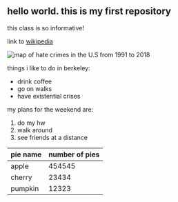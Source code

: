 ## hello world. this is my first repository

this class is so informative!

link to [wikipedia](https://wikipedia.org/)

![map of hate crimes in the U.S from 1991 to 2018](https://docs.google.com/spreadsheets/d/e/2PACX-1vTxYilyJe6AAIRasXIBUhfWtuhn3auS8PP9inwZk3Op1hmECr5TNni2vTgCgqObBWtxYkslta5zTewA/pubchart?oid=450593921&format=image)

things i like to do in berkeley:

* drink coffee
* go on walks
* have existential crises

my plans for the weekend are:

1. do my hw
2. walk around
3. see friends at a distance

| pie name | number of pies|
|----------|---------------|
|apple     |454545         |
|cherry    |23434          |
|pumpkin   |12323          |

